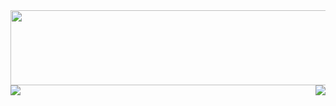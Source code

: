 
<div style="width:100%; height:120px; overflow:hidden;" >
  <img src="https://github.com/mojtaba1180/mojtaba1180/blob/main/68747470733a2f2f692e696d6775722e636f6d2f7051574937676e2e676966.gif" style="width: 1000px; height: 100%" >
</div>
<div style="display:flex; justify-content:space-between;align-items:center;" >
<a href="https://visitcount.itsvg.in">
  <img src="https://visitcount.itsvg.in/api?id=mojtaba1180&label=Profile%20Views&pretty=false" />
</a>
<a href="https://peerlist.io/mojtaba1180">
  <img src="https://github-readme-badge.peerlist.io/api/mojtaba1180?style=social" />

</a>

</div>
